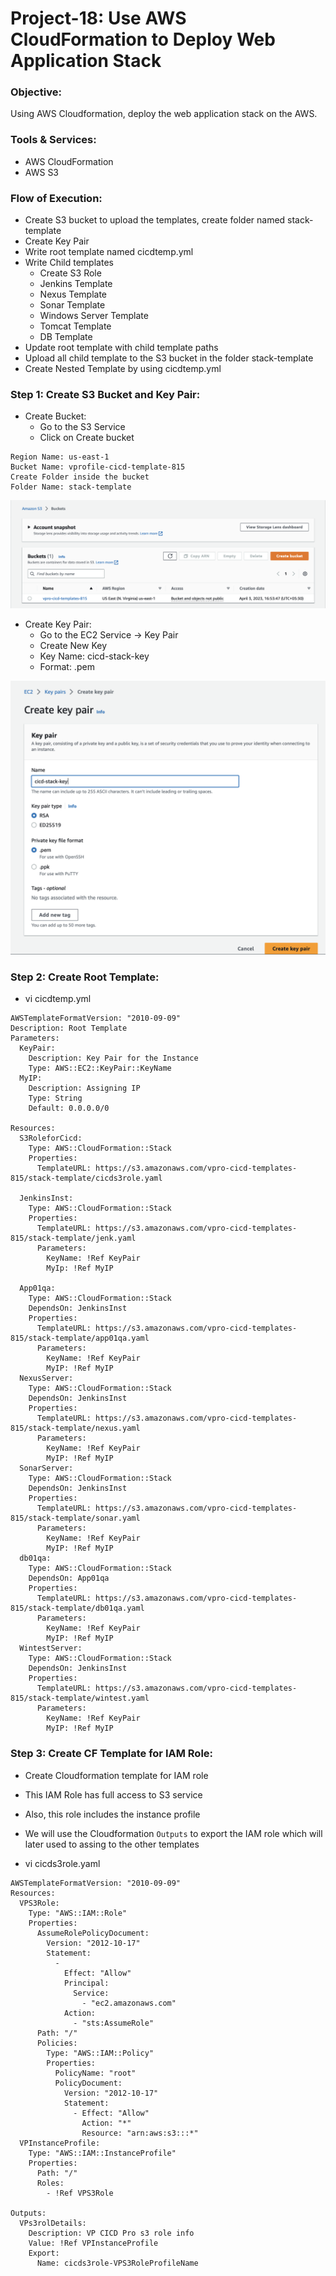 # Project-18: Use AWS CloudFormation to Deploy Web Application Stack

### Objective:
Using AWS Cloudformation, deploy the web application stack on the AWS.

### Tools & Services:
- AWS CloudFormation
- AWS S3 

<!-- ### Architecture: -->

<!-- ![GitHub Light](./snaps/.png) -->

### Flow of Execution:
- Create S3 bucket to upload the templates, create folder named stack-template 
- Create Key Pair 
- Write root template named cicdtemp.yml
- Write Child templates 
  - Create S3 Role
  - Jenkins Template
  - Nexus Template 
  - Sonar Template
  - Windows Server Template
  - Tomcat Template
  - DB Template 
- Update root template with child template paths 
- Upload all child template to the S3 bucket in the folder stack-template
- Create Nested Template by using cicdtemp.yml

### Step 1: Create S3 Bucket and Key Pair:
- Create Bucket:
  - Go to the S3 Service 
  - Click on Create bucket

```
Region Name: us-east-1 
Bucket Name: vprofile-cicd-template-815
Create Folder inside the bucket
Folder Name: stack-template
```

![GitHub Light](./snaps/pro-18-s3-bucket.png)

- Create Key Pair:
  - Go to the EC2 Service -> Key Pair
  - Create New Key
  - Key Name: cicd-stack-key
  - Format: .pem 

![GitHub Light](./snaps/pro-18-key-pair.png)

### Step 2: Create Root Template:

- vi cicdtemp.yml
```
AWSTemplateFormatVersion: "2010-09-09"
Description: Root Template
Parameters:
  KeyPair:
    Description: Key Pair for the Instance
    Type: AWS::EC2::KeyPair::KeyName
  MyIP:
    Description: Assigning IP
    Type: String
    Default: 0.0.0.0/0

Resources:
  S3RoleforCicd:
    Type: AWS::CloudFormation::Stack
    Properties:
      TemplateURL: https://s3.amazonaws.com/vpro-cicd-templates-815/stack-template/cicds3role.yaml

  JenkinsInst:
    Type: AWS::CloudFormation::Stack
    Properties:
      TemplateURL: https://s3.amazonaws.com/vpro-cicd-templates-815/stack-template/jenk.yaml
      Parameters:
        KeyName: !Ref KeyPair
        MyIp: !Ref MyIP

  App01qa:
    Type: AWS::CloudFormation::Stack
    DependsOn: JenkinsInst
    Properties:
      TemplateURL: https://s3.amazonaws.com/vpro-cicd-templates-815/stack-template/app01qa.yaml
      Parameters:
        KeyName: !Ref KeyPair
        MyIP: !Ref MyIP
  NexusServer:
    Type: AWS::CloudFormation::Stack
    DependsOn: JenkinsInst
    Properties:
      TemplateURL: https://s3.amazonaws.com/vpro-cicd-templates-815/stack-template/nexus.yaml
      Parameters:
        KeyName: !Ref KeyPair
        MyIP: !Ref MyIP
  SonarServer:
    Type: AWS::CloudFormation::Stack
    DependsOn: JenkinsInst
    Properties:
      TemplateURL: https://s3.amazonaws.com/vpro-cicd-templates-815/stack-template/sonar.yaml
      Parameters:
        KeyName: !Ref KeyPair
        MyIP: !Ref MyIP
  db01qa:
    Type: AWS::CloudFormation::Stack
    DependsOn: App01qa
    Properties:
      TemplateURL: https://s3.amazonaws.com/vpro-cicd-templates-815/stack-template/db01qa.yaml
      Parameters:
        KeyName: !Ref KeyPair
        MyIP: !Ref MyIP
  WintestServer:
    Type: AWS::CloudFormation::Stack
    DependsOn: JenkinsInst
    Properties:
      TemplateURL: https://s3.amazonaws.com/vpro-cicd-templates-815/stack-template/wintest.yaml
      Parameters:
        KeyName: !Ref KeyPair
        MyIP: !Ref MyIP
```

### Step 3: Create CF Template for IAM Role:
- Create Cloudformation template for IAM role 
- This IAM Role has full access to S3 service 
- Also, this role includes the instance profile 
- We will use the Cloudformation `Outputs` to export the IAM role which will later used to assing to the other templates 

- vi cicds3role.yaml
```
AWSTemplateFormatVersion: "2010-09-09"
Resources:
  VPS3Role:
    Type: "AWS::IAM::Role"
    Properties:
      AssumeRolePolicyDocument:
        Version: "2012-10-17"
        Statement:
          -
            Effect: "Allow"
            Principal:
              Service:
                - "ec2.amazonaws.com"
            Action:
              - "sts:AssumeRole"
      Path: "/"
      Policies:
        Type: "AWS::IAM::Policy"
        Properties:
          PolicyName: "root"
          PolicyDocument:
            Version: "2012-10-17"
            Statement:
              - Effect: "Allow"
                Action: "*"
                Resource: "arn:aws:s3:::*"
  VPInstanceProfile:
    Type: "AWS::IAM::InstanceProfile"
    Properties:
      Path: "/"
      Roles:
        - !Ref VPS3Role

Outputs:
  VPs3rolDetails:
    Description: VP CICD Pro s3 role info
    Value: !Ref VPInstanceProfile
    Export:
      Name: cicds3role-VPS3RoleProfileName
```

